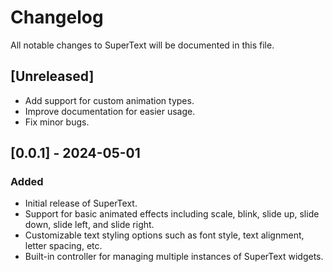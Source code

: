 # Changelog

All notable changes to SuperText will be documented in this file.

## [Unreleased]

- Add support for custom animation types.
- Improve documentation for easier usage.
- Fix minor bugs.

## [0.0.1] - 2024-05-01

### Added

- Initial release of SuperText.
- Support for basic animated effects including scale, blink, slide up, slide down, slide left, and slide right.
- Customizable text styling options such as font style, text alignment, letter spacing, etc.
- Built-in controller for managing multiple instances of SuperText widgets.
